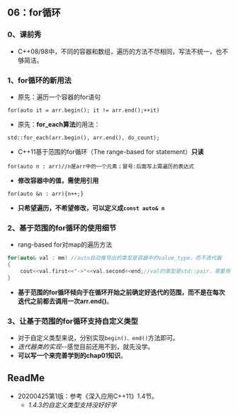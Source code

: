 ## 06：for循环

### 0、课前秀

+ C++08/98中，不同的容器和数组，遍历的方法不尽相同，写法不统一，也不够简洁。

### 1、for循环的新用法

+ 原先：遍历一个容器的for语句

`for(auto it = arr.begin(); it != arr.end();++it)`

+ 原先：**for_each算法**的用法：

`std::for_each(arr.begin(), arr.end(), do_count);`

+ C++11基于范围的for循环（The range-based for statement）**只读**

`for(auto n : arr)//n是arr中的一个元素；冒号:后面写上需遍历的表达式`

+ **修改容器中的值，需使用引用**

`for(auto &n : arr){n++;}`

+ **只希望遍历，不希望修改，可以定义成`const auto& n`**

### 2、基于范围的for循环的使用细节

+ rang-based for对map的遍历方法

```cpp
for(auto& val : mm) //auto自动推导出的类型是容器中的value_type，而不迭代器
{
    cout<<val.first<<"->"<<val.second<<end;//val的类型是std::pair，需要用val.first和val.second来提取键值
}
```

+ **基于范围的for循环倾向于在循环开始之前确定好迭代的范围，而不是在每次迭代之前都去调用一次arr.end()**。

### 3、让基于范围的for循环支持自定义类型

+ 对于自定义类型来说，分别实现`begin()、end()`方法即可。
+ *迭代器类的实现*--感觉目前还用不到，就先没学。
+ **可以写一个来完善学到的chap01知识**。

##  ReadMe

+ 20200425第1版：参考《深入应用C++11》1.4节。
  + *1.4.3的自定义类型支持没好好学*













